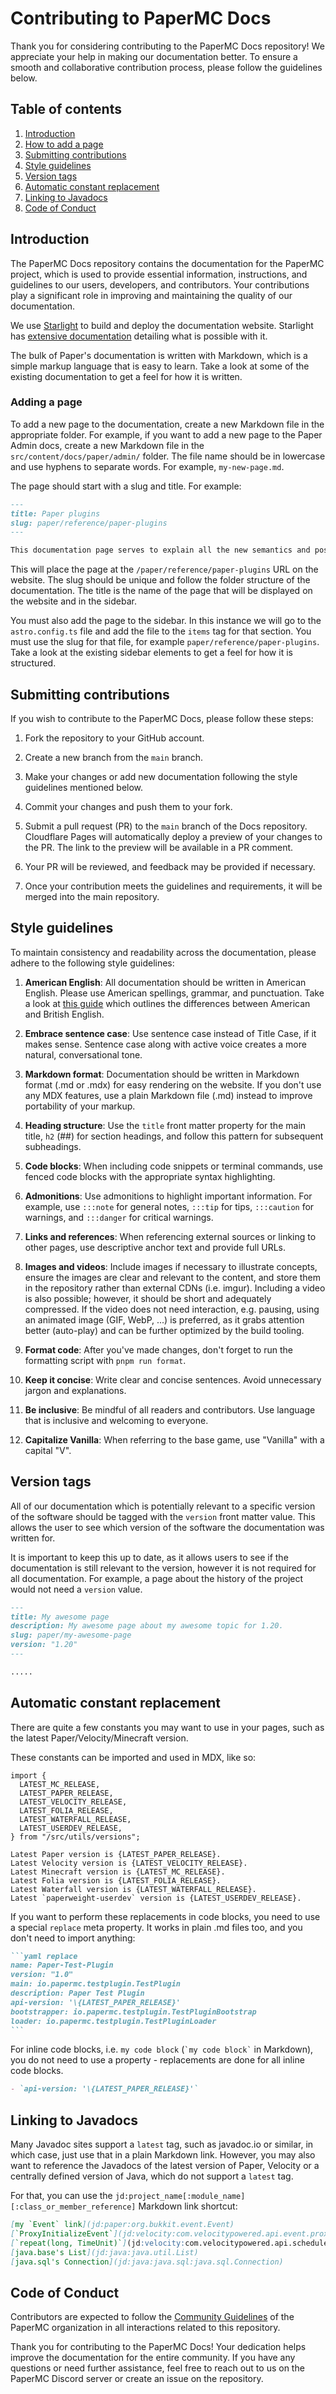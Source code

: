 # Contributing to PaperMC Docs

Thank you for considering contributing to the PaperMC Docs repository! We appreciate your help in making our documentation better.
To ensure a smooth and collaborative contribution process, please follow the guidelines below.

## Table of contents

1. [Introduction](#introduction)
2. [How to add a page](#adding-a-page)
3. [Submitting contributions](#submitting-contributions)
4. [Style guidelines](#style-guidelines)
5. [Version tags](#version-tags)
6. [Automatic constant replacement](#automatic-constant-replacement)
7. [Linking to Javadocs](#linking-to-javadocs)
8. [Code of Conduct](#code-of-conduct)

## Introduction

The PaperMC Docs repository contains the documentation for the PaperMC project, which is used to provide essential
information, instructions, and guidelines to our users, developers, and contributors. Your contributions play a
significant role in improving and maintaining the quality of our documentation.

We use [Starlight](https://starlight.astro.build/) to build and deploy the documentation website.
Starlight has [extensive documentation](https://starlight.astro.build/guides/authoring-content/) detailing what is possible with it.

The bulk of Paper's documentation is written with Markdown, which is a simple markup language that is easy to learn.
Take a look at some of the existing documentation to get a feel for how it is written.

### Adding a page

To add a new page to the documentation, create a new Markdown file in the appropriate folder. For example, if you want to add
a new page to the Paper Admin docs, create a new Markdown file in the `src/content/docs/paper/admin/` folder. The file name should be in
lowercase and use hyphens to separate words. For example, `my-new-page.md`.

The page should start with a slug and title. For example:

```markdown
---
title: Paper plugins
slug: paper/reference/paper-plugins
---

This documentation page serves to explain all the new semantics and possible confusions that Paper plugins may introduce.
```

This will place the page at the `/paper/reference/paper-plugins` URL on the website. The slug should be unique and follow the
folder structure of the documentation. The title is the name of the page that will be displayed on the website and in the sidebar.

You must also add the page to the sidebar. In this instance we will go to the `astro.config.ts` file and
add the file to the `items` tag for that section. You must use the slug for that file, for example `paper/reference/paper-plugins`.
Take a look at the existing sidebar elements to get a feel for how it is structured.

## Submitting contributions

If you wish to contribute to the PaperMC Docs, please follow these steps:

1. Fork the repository to your GitHub account.

2. Create a new branch from the `main` branch.

3. Make your changes or add new documentation following the style guidelines mentioned below.

4. Commit your changes and push them to your fork.

5. Submit a pull request (PR) to the `main` branch of the Docs repository.
   Cloudflare Pages will automatically deploy a preview of your changes to the PR. The link to the preview will be available in a PR comment.

6. Your PR will be reviewed, and feedback may be provided if necessary.

7. Once your contribution meets the guidelines and requirements, it will be merged into the main repository.

## Style guidelines

To maintain consistency and readability across the documentation, please adhere to the following style guidelines:

1. **American English**: All documentation should be written in American English. Please use American spellings, grammar, and punctuation.
   Take a look at [this guide](https://www.oxfordinternationalenglish.com/differences-in-british-and-american-spelling/) which outlines
   the differences between American and British English.

2. **Embrace sentence case**: Use sentence case instead of Title Case, if it makes sense. Sentence case along with active voice creates a more natural, conversational tone.

3. **Markdown format**: Documentation should be written in Markdown format (.md or .mdx) for easy rendering on the website.
   If you don't use any MDX features, use a plain Markdown file (.md) instead to improve portability of your markup.

4. **Heading structure**: Use the `title` front matter property for the main title, `h2` (##) for section headings, and follow this pattern for subsequent subheadings.

5. **Code blocks**: When including code snippets or terminal commands, use fenced code blocks with the appropriate syntax highlighting.

6. **Admonitions**: Use admonitions to highlight important information. For example, use `:::note` for general notes, `:::tip` for tips,
   `:::caution` for warnings, and `:::danger` for critical warnings.

7. **Links and references**: When referencing external sources or linking to other pages, use descriptive anchor text and provide full URLs.

8. **Images and videos**: Include images if necessary to illustrate concepts, ensure the images are clear and relevant to the content, and store them in the repository rather than external CDNs (i.e. imgur). Including a video is also possible; however, it should be short and adequately compressed. If the video does not need interaction, e.g. pausing, using an animated image (GIF, WebP, ...) is preferred, as it grabs attention better (auto-play) and can be further optimized by the build tooling.

9. **Format code**: After you've made changes, don't forget to run the formatting script with `pnpm run format`.

10. **Keep it concise**: Write clear and concise sentences. Avoid unnecessary jargon and explanations.

11. **Be inclusive**: Be mindful of all readers and contributors. Use language that is inclusive and welcoming to everyone.

12. **Capitalize Vanilla**: When referring to the base game, use "Vanilla" with a capital "V".

## Version tags

All of our documentation which is potentially relevant to a specific version of the software should be tagged with the
`version` front matter value. This allows the user to see which version of the software the documentation was written for.

It is important to keep this up to date, as it allows users to see if the documentation is still relevant to the version,
however it is not required for all documentation. For example, a page about the history of the project would not need a
`version` value.

```markdown
---
title: My awesome page
description: My awesome page about my awesome topic for 1.20.
slug: paper/my-awesome-page
version: "1.20"
---

.....
```

## Automatic constant replacement

There are quite a few constants you may want to use in your pages, such as the latest Paper/Velocity/Minecraft version.

These constants can be imported and used in MDX, like so:

```mdxjs
import {
  LATEST_MC_RELEASE,
  LATEST_PAPER_RELEASE,
  LATEST_VELOCITY_RELEASE,
  LATEST_FOLIA_RELEASE,
  LATEST_WATERFALL_RELEASE,
  LATEST_USERDEV_RELEASE,
} from "/src/utils/versions";

Latest Paper version is {LATEST_PAPER_RELEASE}.
Latest Velocity version is {LATEST_VELOCITY_RELEASE}.
Latest Minecraft version is {LATEST_MC_RELEASE}.
Latest Folia version is {LATEST_FOLIA_RELEASE}.
Latest Waterfall version is {LATEST_WATERFALL_RELEASE}.
Latest `paperweight-userdev` version is {LATEST_USERDEV_RELEASE}.
```

If you want to perform these replacements in code blocks, you need to use a special `replace` meta property.
It works in plain .md files too, and you don't need to import anything:

````markdown
```yaml replace
name: Paper-Test-Plugin
version: "1.0"
main: io.papermc.testplugin.TestPlugin
description: Paper Test Plugin
api-version: '\{LATEST_PAPER_RELEASE}'
bootstrapper: io.papermc.testplugin.TestPluginBootstrap
loader: io.papermc.testplugin.TestPluginLoader
```
````

For inline code blocks, i.e. `my code block` (`` `my code block` `` in Markdown), you do not need to use a property - replacements are done for all inline code blocks.

```markdown
- `api-version: '\{LATEST_PAPER_RELEASE}'`
```

## Linking to Javadocs

Many Javadoc sites support a `latest` tag, such as javadoc.io or similar, in which case, just use that in a plain Markdown link.
However, you may also want to reference the Javadocs of the latest version of Paper, Velocity or a centrally defined version of Java, which do not support a `latest` tag.

For that, you can use the `jd:project_name[:module_name][:class_or_member_reference]` Markdown link shortcut:

```md
[my `Event` link](jd:paper:org.bukkit.event.Event)
[`ProxyInitializeEvent`](jd:velocity:com.velocitypowered.api.event.proxy.ProxyInitializeEvent)
[`repeat(long, TimeUnit)`](jd:velocity:com.velocitypowered.api.scheduler.Scheduler$TaskBuilder#repeat(long,java.util.concurrent.TimeUnit))
[java.base's List](jd:java:java.util.List)
[java.sql's Connection](jd:java:java.sql:java.sql.Connection)
```

## Code of Conduct

Contributors are expected to follow the [Community Guidelines](https://papermc.io/community/guidelines) of the PaperMC organization in all
interactions related to this repository.

Thank you for contributing to the PaperMC Docs! Your dedication helps improve the documentation for the entire
community. If you have any questions or need further assistance, feel free to reach out to us on the PaperMC Discord server
or create an issue on the repository.
